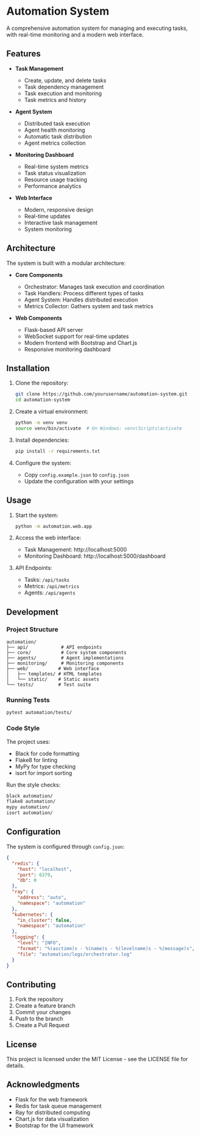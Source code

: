 # Automation System

A comprehensive automation system for managing and executing tasks, with real-time monitoring and a modern web interface.

## Features

- **Task Management**
  - Create, update, and delete tasks
  - Task dependency management
  - Task execution and monitoring
  - Task metrics and history

- **Agent System**
  - Distributed task execution
  - Agent health monitoring
  - Automatic task distribution
  - Agent metrics collection

- **Monitoring Dashboard**
  - Real-time system metrics
  - Task status visualization
  - Resource usage tracking
  - Performance analytics

- **Web Interface**
  - Modern, responsive design
  - Real-time updates
  - Interactive task management
  - System monitoring

## Architecture

The system is built with a modular architecture:

- **Core Components**
  - Orchestrator: Manages task execution and coordination
  - Task Handlers: Process different types of tasks
  - Agent System: Handles distributed execution
  - Metrics Collector: Gathers system and task metrics

- **Web Components**
  - Flask-based API server
  - WebSocket support for real-time updates
  - Modern frontend with Bootstrap and Chart.js
  - Responsive monitoring dashboard

## Installation

1. Clone the repository:
   ```bash
   git clone https://github.com/yourusername/automation-system.git
   cd automation-system
   ```

2. Create a virtual environment:
   ```bash
   python -m venv venv
   source venv/bin/activate  # On Windows: venv\Scripts\activate
   ```

3. Install dependencies:
   ```bash
   pip install -r requirements.txt
   ```

4. Configure the system:
   - Copy `config.example.json` to `config.json`
   - Update the configuration with your settings

## Usage

1. Start the system:
   ```bash
   python -m automation.web.app
   ```

2. Access the web interface:
   - Task Management: http://localhost:5000
   - Monitoring Dashboard: http://localhost:5000/dashboard

3. API Endpoints:
   - Tasks: `/api/tasks`
   - Metrics: `/api/metrics`
   - Agents: `/api/agents`

## Development

### Project Structure
```
automation/
├── api/            # API endpoints
├── core/           # Core system components
├── agents/         # Agent implementations
├── monitoring/     # Monitoring components
├── web/           # Web interface
│   ├── templates/ # HTML templates
│   └── static/    # Static assets
└── tests/         # Test suite
```

### Running Tests
```bash
pytest automation/tests/
```

### Code Style
The project uses:
- Black for code formatting
- Flake8 for linting
- MyPy for type checking
- isort for import sorting

Run the style checks:
```bash
black automation/
flake8 automation/
mypy automation/
isort automation/
```

## Configuration

The system is configured through `config.json`:

```json
{
  "redis": {
    "host": "localhost",
    "port": 6379,
    "db": 0
  },
  "ray": {
    "address": "auto",
    "namespace": "automation"
  },
  "kubernetes": {
    "in_cluster": false,
    "namespace": "automation"
  },
  "logging": {
    "level": "INFO",
    "format": "%(asctime)s - %(name)s - %(levelname)s - %(message)s",
    "file": "automation/logs/orchestrator.log"
  }
}
```

## Contributing

1. Fork the repository
2. Create a feature branch
3. Commit your changes
4. Push to the branch
5. Create a Pull Request

## License

This project is licensed under the MIT License - see the LICENSE file for details.

## Acknowledgments

- Flask for the web framework
- Redis for task queue management
- Ray for distributed computing
- Chart.js for data visualization
- Bootstrap for the UI framework